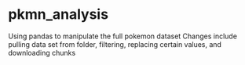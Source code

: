 # pkmn_analysis
Using pandas to manipulate the full pokemon dataset
Changes include pulling data set from folder, filtering, replacing certain values, and downloading chunks
